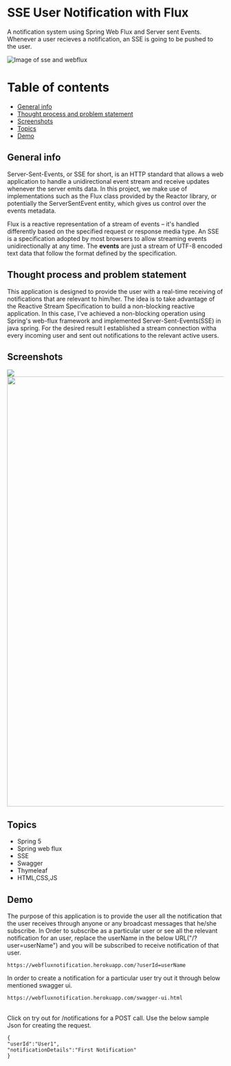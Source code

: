 # SSE User Notification with Flux 

A notification system using Spring Web Flux and Server sent Events. Whenever a user recieves a notification, an SSE is going to be pushed to the user.

![Image of sse and webflux](https://i.ibb.co/BNpvcCR/image.png)

# Table of contents
* [General info](#general-info)
* [Thought process and problem statement](#thought-process-and-problem-statement)
* [Screenshots](#screenshots)
* [Topics](#topics)
* [Demo](#demo)

## General info
Server-Sent-Events, or SSE for short, is an HTTP standard that allows a web application to handle a unidirectional event stream and receive updates whenever the server emits data.
In this project, we make use of implementations such as the Flux class provided by the Reactor library, or potentially the ServerSentEvent entity, which gives us control over the events metadata.

Flux is a reactive representation of a stream of events – it's handled differently based on the specified request or response media type. An SSE is a specification adopted by most browsers to allow streaming events unidirectionally at any time.
The **events** are just a stream of UTF-8 encoded text data that follow the format defined by the specification.

## Thought process and problem statement
This application is designed to provide the user with a real-time receiving of notifications that are relevant to him/her. The idea is to take advantage of the Reactive Stream Specification to build a non-blocking reactive application. In this case, I've achieved a non-blocking operation using Spring's web-flux framework and implemented Server-Sent-Events(SSE) in java spring. For the desired result I established a stream connection witha every incoming user and sent out notifications to the relevant active users.

## Screenshots
<img align="left" src="https://i.ibb.co/SX5nkmm/Notifications.png">
<img align="center" width="1000px" src="https://i.ibb.co/wyKjg8N/Swagger.png">

## Topics
- Spring 5
- Spring web flux 
- SSE
- Swagger
- Thymeleaf
- HTML,CSS,JS 

## Demo
The purpose of this application is to provide the user all the notification that the user receives through anyone or any broadcast messages that he/she subscribe.
In Order to subscribe as a particular user or see all the relevant notification for an user, replace the userName in the below URL("/?user=userName") and you will
be subscribed to receive notification of that user.
```
https://webfluxnotification.herokuapp.com/?userId=userName
```

In order to create a notification for a particular user try out it through below mentioned swagger ui.

```
https://webfluxnotification.herokuapp.com/swagger-ui.html 
```

</br>
Click on try out for /notifications for a POST call.
Use the below sample Json for creating the request.

```
{
"userId":"User1",
"notificationDetails":"First Notification"
}
```

